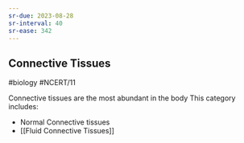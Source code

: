 ```yaml
---
sr-due: 2023-08-28
sr-interval: 40
sr-ease: 342
---
```

## Connective Tissues
#biology #NCERT/11 

Connective tissues are the most abundant in the body
This category includes:
- Normal Connective tissues
- [[Fluid Connective Tissues]]
